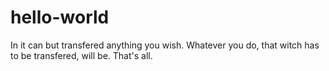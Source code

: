 # hello-world
In it can but transfered anything you wish.
Whatever you do, that witch has to be transfered, will be.
That's all.
